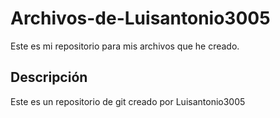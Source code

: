 # Archivos-de-Luisantonio3005
Este es mi repositorio para mis archivos que he creado.

## Descripción
Este es un repositorio de git creado por Luisantonio3005
